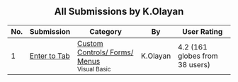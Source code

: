 ﻿<div align="center">

## All Submissions by K\.Olayan

</div>

No.  | Submission | Category | By   | User Rating
---- | ---------- | -------- | ---- | -----------
1 | [Enter to Tab<br />](https://github.com/Planet-Source-Code/k-olayan-enter-to-tab__1-1963) | [Custom Controls/ Forms/  Menus<br /><sup>Visual Basic</sup>](../ByCategory/custom-controls-forms-menus__1-4.md) | K\.Olayan | 4.2 (161 globes from 38 users)
